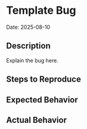 # Template Bug

Date: 2025-08-10

## Description

Explain the bug here.

## Steps to Reproduce

## Expected Behavior

## Actual Behavior

